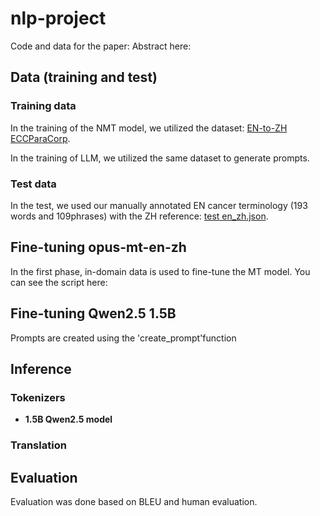 # nlp-project
Code and data for the paper:
Abstract here:

## Data (training and test)
### Training data
In the training of the NMT model, we utilized the dataset: [EN-to-ZH ECCParaCorp](https://github.com/TIANQIXU1/nlp-project/blob/main/data/Ecc%20train%20phrases.csv).

In the training of LLM, we utilized the same dataset to generate prompts.
### Test data
In the test, we used our manually annotated EN cancer terminology (193 words and 109phrases) with the ZH reference: [test en_zh.json](https://github.com/TIANQIXU1/nlp-project/blob/main/data/test%20en_zh.json).

## Fine-tuning opus-mt-en-zh
In the first phase, in-domain data is used to fine-tune the MT model. You can see the script here:
## Fine-tuning Qwen2.5 1.5B
Prompts are created using the 'create_prompt'function
## Inference

### Tokenizers
* **1.5B Qwen2.5 model**

### Translation

## Evaluation
Evaluation was done based on BLEU and human evaluation.
